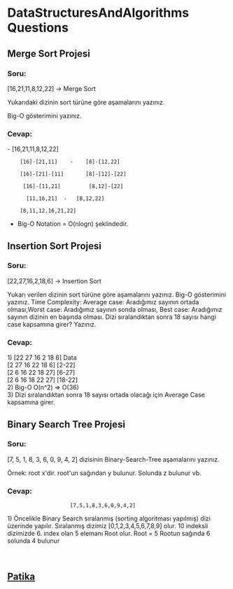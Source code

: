 # DataStructuresAndAlgorithms Questions

## Merge Sort Projesi
### Soru:
[16,21,11,8,12,22] -> Merge Sort

Yukarıdaki dizinin sort türüne göre aşamalarını yazınız.

Big-O gösterimini yazınız.

### Cevap:
<p>
   -         [16,21,11,8,12,22] 
              
        [16]-[21,11]    -    [8]-[12,22]
         
        [16]-[21]-[11]       [8]-[12]-[22]
       
         [16]-[11,21]         [8,12]-[22]
         
          [11,16,21]  -   [8,12,22]
           
        [8,11,12,16,21,22]

-  Big-O Notation = O(nlogn) şeklindedir.
    </p>
   
    
## Insertion Sort Projesi
### Soru:
[22,27,16,2,18,6] -> Insertion Sort

Yukarı verilen dizinin sort türüne göre aşamalarını yazınız.
Big-O gösterimini yazınız.
Time Complexity: Average case: Aradığımız sayının ortada olması,Worst case: Aradığımız sayının sonda olması, Best case: Aradığımız sayının dizinin en başında olması.
Dizi sıralandıktan sonra 18 sayısı hangi case kapsamına girer? Yazınız.

### Cevap: 
<p>
    1)    [22	27	16	2	18	6]		Data
         <br/>
        [2	27	16	22	18	6]		[2-22]
         <br/>
        [2	6	16	22	18	27]		[6-27]
         <br/>
        [2	6	16	18	22	27]		[18-22]
        <br/>
       2) Big-O 			O(n^2) => O(36)
        <br/>
       3)    Dizi sıralandıktan sonra 18 sayısı ortada olacağı için Average Case kapsamına girer.
    </p>
        
        
## Binary Search Tree Projesi
### Soru:
[7, 5, 1, 8, 3, 6, 0, 9, 4, 2] dizisinin Binary-Search-Tree aşamalarını yazınız.

Örnek: root x'dir. root'un sağından y bulunur. Solunda z bulunur vb.

### Cevap:
                        [7,5,1,8,3,6,0,9,4,2]
  <p> 1) Öncelikle Binary  Search sıralanmış (sorting algoritması yapılmış) dizi üzerinde yapılır.
    Sıralanmış dizimiz [0,1,2,3,4,5,6,7,8,9] olur.
    10 indeksli dizimizde 6. index olan 5 elemanı Root olur.
    Root = 5
    Rootun sağında 6 solunda 4 bulunur
    </p>
    <br/>
    
## [Patika](https://app.patika.dev/mehmetarikannn)
    



